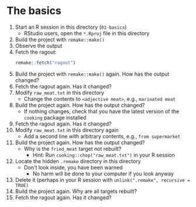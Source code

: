 # The basics

1. Start an R session in this directory (`01-basics`)
    - RStudio users, open the `*.Rproj` file in this directory
1. Build the project with `remake::make()`
1. Observe the output
1. Fetch the ragout:
    ```r
    remake::fetch("ragout")
    ```
1. Build the project with `remake::make()` again. How has the output changed?
1. Fetch the ragout again. Has it changed?
1. Modify `raw_meat.txt` in this directory
    - Change the contents to `<adjective meat>`, e.g., `marinated meat`
1. Build the project again. How has the output changed?
    - If nothing changes, check that you have the latest version of the `cooking` package installed
1. Fetch the ragout again. Has it changed?
1. Modify `raw_meat.txt` in this directory again
    - Add a second line with arbitrary contents, e.g., `from supermarket`
1. Build the project again. How has the output changed?
    - Why is the `fried_meat` target not rebuilt?
        - Hint: Run `cooking::chop("raw_meat.txt")` in your R session
1. Locate the hidden `.remake` directory in this directory
    - Don't look inside, you have been warned
        - No harm will be done to your computer if you look anyway
1. Delete it (perhaps in your R session with `unlink(".remake", recursive = TRUE)`
1. Build the project again. Why are all targets rebuilt?
1. Fetch the ragout again. Has it changed?
